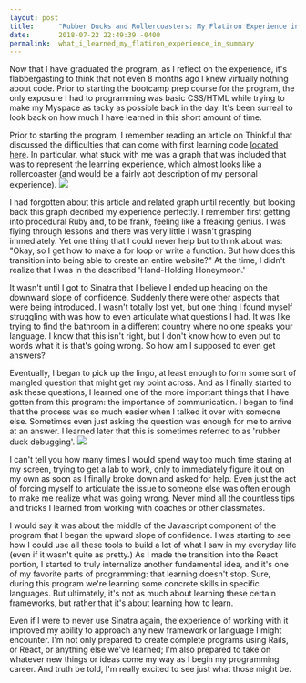 ```yaml
---
layout: post
title:      "Rubber Ducks and Rollercoasters: My Flatiron Experience in Summary"
date:       2018-07-22 22:49:39 -0400
permalink:  what_i_learned_my_flatiron_experience_in_summary
---
```



Now that I have graduated the program, as I reflect on the experience, it's flabbergasting to think that not even 8 months ago I knew virtually nothing about code. Prior to starting the bootcamp prep course for the program, the only exposure I had to programming was basic CSS/HTML while trying to make my Myspace as tacky as possible back in the day. It's been surreal to look back on how much I have learned in this short amount of time. 

Prior to starting the program, I remember reading an article on Thinkful that discussed the difficulties that can come with first learning code [located here](https://www.thinkful.com/blog/why-learning-to-code-is-so-damn-hard/). In particular, what stuck with me was a graph that was included that was to represent the learning experience, which almost looks like a rollercoaster (and would be a fairly apt description of my personal experience). ![](https://www.google.com/url?sa=i&source=images&cd=&cad=rja&uact=8&ved=2ahUKEwiloLWTobTcAhVkNn0KHa6DAwUQjRx6BAgBEAU&url=https%3A%2F%2Fwww.chenhuijing.com%2Fblog%2Fweb-development-as-a-profession%2F&psig=AOvVaw3yjjNsq_6IIk2w_PRXPMlc&ust=1532402181647050/)

I had forgotten about this article and related graph until recently, but looking back this graph decribed my experience perfectly. I remember first getting into procedural Ruby and, to be frank, feeling like a freaking genius. I was flying through lessons and there was very little I wasn't grasping immediately. Yet one thing that I could never help but to think about was: "Okay, so I get how to make a for loop or write a function. But how does this transition into being able to create an entire website?" At the time, I didn't realize that I was in the described 'Hand-Holding Honeymoon.' 

It wasn't until I got to Sinatra that I believe I ended up heading on the downward slope of confidence. Suddenly there were other aspects that were being introduced. I wasn't totally lost yet, but one thing I found myself struggling with was how to even articulate what questions I had. It was like trying to find the bathroom in a different country where no one speaks your language. I know that this isn't right, but I don't know how to even put to words what it is that's going wrong. So how am I supposed to even get answers?

Eventually, I began to pick up the lingo, at least enough to form some sort of mangled question that might get my point across. And as I finally started to ask these questions, I learned one of the more important things that I have gotten from this program: the importance of communication. I began to find that the process was so much easier when I talked it over with someone else. Sometimes even just asking the question was enough for me to arrive at an answer. I learned later that this is sometimes referred to as 'rubber duck debugging'. ![](https://upload.wikimedia.org/wikipedia/en/e/ef/StackExchange_Rubber_Duck_Avatar_April_Fools_2018.png)

I can't tell you how many times I would spend way too much time staring at my screen, trying to get a lab to work, only to immediately figure it out on my own as soon as I finally broke down and asked for help. Even just the act of forcing myself to articulate the issue to someone else was often enough to make me realize what was going wrong. Never mind all the countless tips and tricks I learned from working with coaches or other classmates.

I would say it was about the middle of the Javascript component of the program that I began the upward slope of confidence. I was starting to see how I could use all these tools to build a lot of what I saw in my everyday life (even if it wasn't quite as pretty.) As I made the transition into the React portion, I started to truly internalize another fundamental idea, and it's one of my favorite parts of programming: that learning doesn't stop. Sure, during this program we're learning some concrete skills in specific languages. But ultimately, it's not as much about learning these certain frameworks, but rather that it's about learning how to learn. 

Even if I were to never use Sinatra again, the experience of working with it improved my ability to approach any new framework or language I might encounter. I'm not only prepared to create complete programs using Rails, or React, or anything else we've learned; I'm also prepared to take on whatever new things or ideas come my way as I begin my programming career. And truth be told, I'm really excited to see just what those might be.
